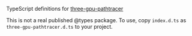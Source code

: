 TypeScript definitions for [three-gpu-pathtracer](https://github.com/gkjohnson/three-gpu-pathtracer)

This is not a real published @types package. To use, copy `index.d.ts` as `three-gpu-pathtracer.d.ts` to your project.
